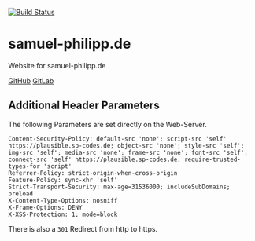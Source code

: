 [![Build Status](https://ci.sp-codes.de/api/badges/samuel-p/samuel-philipp.de/status.svg)](https://ci.sp-codes.de/samuel-p/samuel-philipp.de)

# samuel-philipp.de

Website for samuel-philipp.de

[GitHub](https://github.com/samuel-p/samuel-philipp.de)
[GitLab](https://gitlab.com/samuel-p/samuel-philipp.de)

## Additional Header Parameters

The following Parameters are set directly on the Web-Server.

```
Content-Security-Policy: default-src 'none'; script-src 'self' https://plausible.sp-codes.de; object-src 'none'; style-src 'self'; img-src 'self'; media-src 'none'; frame-src 'none'; font-src 'self'; connect-src 'self' https://plausible.sp-codes.de; require-trusted-types-for 'script'
Referrer-Policy: strict-origin-when-cross-origin
Feature-Policy: sync-xhr 'self'
Strict-Transport-Security: max-age=31536000; includeSubDomains; preload
X-Content-Type-Options: nosniff
X-Frame-Options: DENY
X-XSS-Protection: 1; mode=block
```

There is also a `301` Redirect from http to https.
